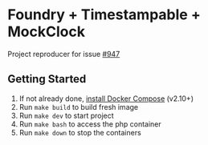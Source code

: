 # Foundry + Timestampable + MockClock

Project reproducer for issue [#947](https://github.com/zenstruck/foundry/issues/947)

## Getting Started

1. If not already done, [install Docker Compose](https://docs.docker.com/compose/install/) (v2.10+)
2. Run `make build` to build fresh image
3. Run `make dev` to start project
4. Run `make bash` to access the php container
5. Run `make down` to stop the containers